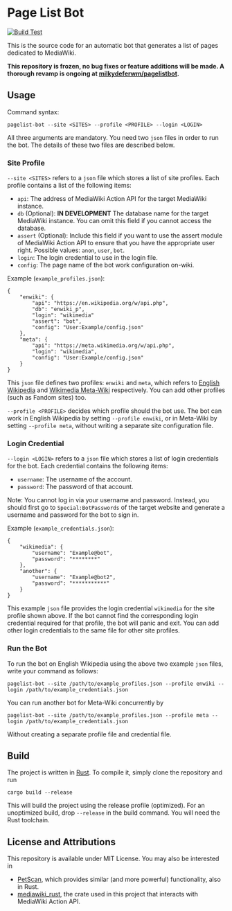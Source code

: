 # Page List Bot
[![Build Test](https://github.com/milkydeferwm/pagelist-bot/actions/workflows/test.yml/badge.svg)](https://github.com/milkydeferwm/pagelist-bot/actions/workflows/test.yml)

This is the source code for an automatic bot that generates a list of pages dedicated to MediaWiki.

**This repository is frozen, no bug fixes or feature additions will be made. A thorough revamp is ongoing at [milkydeferwm/pagelistbot](https://github.com/milkydeferwm/pagelistbot).**

## Usage
Command syntax:
```
pagelist-bot --site <SITES> --profile <PROFILE> --login <LOGIN>
```
All three arguments are mandatory.
You need two `json` files in order to run the bot. The details of these two files are described below.
### Site Profile
`--site <SITES>` refers to a `json` file which stores a list of site profiles. Each profile contains a list of the following items:
- `api`: The address of MediaWiki Action API for the target MediaWiki instance.
- `db` (Optional): **IN DEVELOPMENT** The database name for the target MediaWiki instance. You can omit this field if you cannot access the database.
- `assert` (Optional): Include this field if you want to use the assert module of MediaWiki Action API to ensure that you have the appropriate user right. Possible values: `anon`, `user`, `bot`.
- `login`: The login credential to use in the login file.
- `config`: The page name of the bot work configuration on-wiki.

Example (`example_profiles.json`):
```
{
    "enwiki": {
        "api": "https://en.wikipedia.org/w/api.php",
        "db": "enwiki_p",
        "login": "wikimedia"
        "assert": "bot",
        "config": "User:Example/config.json"
    },
    "meta": {
        "api": "https://meta.wikimedia.org/w/api.php",
        "login": "wikimedia",
        "config": "User:Example/config.json"
    }
}
```
This `json` file defines two profiles: `enwiki` and `meta`, which refers to [English Wikipedia](https://en.wikipedia.org) and [Wikimedia Meta-Wiki](https://meta.wikimedia.org) respectively. You can add other profiles (such as Fandom sites) too.

`--profile <PROFILE>` decides which profile should the bot use. The bot can work in English Wikipedia by setting `--profile enwiki`, or in Meta-Wiki by setting `--profile meta`, without writing a separate site configuration file.
### Login Credential
`--login <LOGIN>` refers to a `json` file which stores a list of login credentials for the bot. Each credential contains the following items:
- `username`: The username of the account.
- `password`: The password of that account.

Note: You cannot log in via your username and password. Instead, you should first go to `Special:BotPasswords` of the target website and generate a username and password for the bot to sign in.

Example (`example_credentials.json`):
```
{
    "wikimedia": {
        "username": "Example@bot",
        "password": "********"
    },
    "another": {
        "username": "Example@bot2",
        "password": "***********"
    }
}
```
This example `json` file provides the login credential `wikimedia` for the site profile shown above. If the bot cannot find the corresponding login credential required for that profile, the bot will panic and exit. You can add other login credentials to the same file for other site profiles.

### Run the Bot
To run the bot on English Wikipedia using the above two example `json` files, write your command as follows:
```
pagelist-bot --site /path/to/example_profiles.json --profile enwiki --login /path/to/example_credentials.json
```
You can run another bot for Meta-Wiki concurrently by
```
pagelist-bot --site /path/to/example_profiles.json --profile meta --login /path/to/example_credentials.json
```
Without creating a separate profile file and credential file.

## Build
The project is written in [Rust](https://www.rust-lang.org). To compile it, simply clone the repository and run
```
cargo build --release
```
This will build the project using the release profile (optimized). For an unoptimized build, drop `--release` in the build command. You will need the Rust toolchain.

## License and Attributions
This repository is available under MIT License. You may also be interested in
- [PetScan](https://github.com/magnusmanske/petscan_rs), which provides similar (and more powerful) functionality, also in Rust.
- [mediawiki_rust](https://github.com/magnusmanske/mediawiki_rust), the crate used in this project that interacts with MediaWiki Action API.
